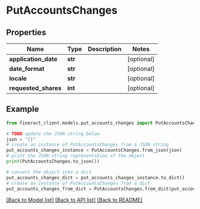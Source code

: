 # PutAccountsChanges


## Properties

Name | Type | Description | Notes
------------ | ------------- | ------------- | -------------
**application_date** | **str** |  | [optional] 
**date_format** | **str** |  | [optional] 
**locale** | **str** |  | [optional] 
**requested_shares** | **int** |  | [optional] 

## Example

```python
from fineract_client.models.put_accounts_changes import PutAccountsChanges

# TODO update the JSON string below
json = "{}"
# create an instance of PutAccountsChanges from a JSON string
put_accounts_changes_instance = PutAccountsChanges.from_json(json)
# print the JSON string representation of the object
print(PutAccountsChanges.to_json())

# convert the object into a dict
put_accounts_changes_dict = put_accounts_changes_instance.to_dict()
# create an instance of PutAccountsChanges from a dict
put_accounts_changes_from_dict = PutAccountsChanges.from_dict(put_accounts_changes_dict)
```
[[Back to Model list]](../README.md#documentation-for-models) [[Back to API list]](../README.md#documentation-for-api-endpoints) [[Back to README]](../README.md)


